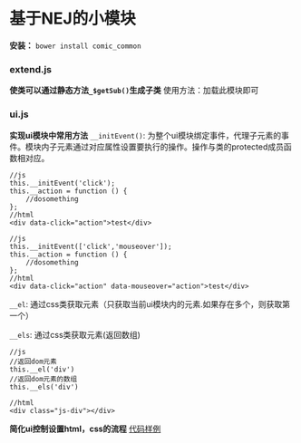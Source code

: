 # 基于NEJ的小模块
**安装：** `bower install comic_common`

### extend.js
**使类可以通过静态方法`_$getSub()`生成子类**
使用方法：加载此模块即可

### ui.js
**实现ui模块中常用方法**
`__initEvent()`: 为整个ui模块绑定事件，代理子元素的事件。模块内子元素通过对应属性设置要执行的操作。操作与类的protected成员函数相对应。

    //js
    this.__initEvent('click');
    this.__action = function () {
        //dosomething
    };
    //html
    <div data-click="action">test</div>
    
    //js
    this.__initEvent(['click','mouseover']);
    this.__action = function () {
        //dosomething
    };
    //html
    <div data-click="action" data-mouseover="action">test</div>
    
`__el`: 通过css类获取元素（只获取当前ui模块内的元素.如果存在多个，则获取第一个）

`__els`: 通过css类获取元素(返回数组)


    //js
    //返回dom元素
    this.__el('div')
    //返回dom元素的数组
    this.__els('div')
    
    //html
    <div class="js-div"></div>

**简化ui控制设置html，css的流程**
[代码样例](https://github.com/wuww5511/comic_common/blob/master/test/ui/demo.js)
